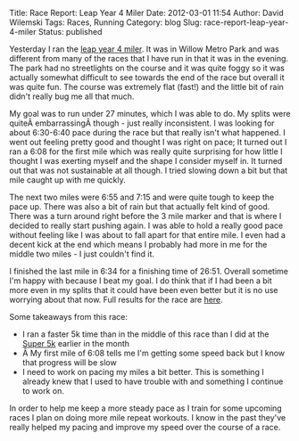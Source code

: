 Title: Race Report: Leap Year 4 Miler
Date: 2012-03-01 11:54
Author: David Wilemski
Tags: Races, Running
Category: blog
Slug: race-report-leap-year-4-miler
Status: published

Yesterday I ran the [leap year 4
miler](http://www.everalracemgt.com/events/full.php?2012/leap-year-4-miler.html).
It was in Willow Metro Park and was different from many of the races
that I have run in that it was in the evening. The park had no
streetlights on the course and it was quite foggy so it was actually
somewhat difficult to see towards the end of the race but overall it was
quite fun. The course was extremely flat (fast\!) and the little bit of
rain didn't really bug me all that much.

My goal was to run under 27 minutes, which I was able to do. My splits
were quiteÂ embarrassingÂ though - just really inconsistent. I was
looking for about 6:30-6:40 pace during the race but that really isn't
what happened. I went out feeling pretty good and thought I was right on
pace; It turned out I ran a 6:08 for the first mile which was really
quite surprising for how little I thought I was exerting myself and the
shape I consider myself in. It turned out that was not sustainable at
all though. I tried slowing down a bit but that mile caught up with me
quickly.

The next two miles were 6:55 and 7:15 and were quite tough to keep the
pace up. There was also a bit of rain but that actually felt kind of
good. There was a turn around right before the 3 mile marker and that is
where I decided to really start pushing again. I was able to hold a
really good pace without feeling like I was about to fall apart for that
entire mile. I even had a decent kick at the end which means I probably
had more in me for the middle two miles - I just couldn't find it.

I finished the last mile in 6:34 for a finishing time of 26:51. Overall
sometime I'm happy with because I beat my goal. I do think that if I had
been a bit more even in my splits that it could have been even better
but it is no use worrying about that now. Full results for the race are
[here](http://www.everalracemgt.com/results/full.php?2012/leap-year-4-miler-2.html).

Some takeaways from this race:

  - I ran a faster 5k time than in the middle of this race than I did at
    the [Super
    5k](http://davidwilemski.com/blog/2012/02/race-report-super-5k/ "Race Report: Super 5K")
    earlier in the month
  - Â My first mile of 6:08 tells me I'm getting some speed back but I
    know that progress will be slow
  - I need to work on pacing my miles a bit better. This is something I
    already knew that I used to have trouble with and something I
    continue to work on.

In order to help me keep a more steady pace as I train for some upcoming
races I plan on doing more mile repeat workouts. I know in the past
they've really helped my pacing and improve my speed over the course of
a race.
